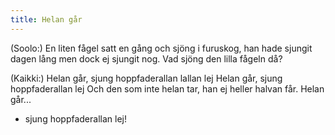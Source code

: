 ```yaml
---
title: Helan går
---
```

(Soolo:)
En liten fågel satt en gång
och sjöng i furuskog,
han hade sjungit dagen lång
men dock ej sjungit nog.
Vad sjöng den lilla fågeln då?

(Kaikki:)
Helan går,
sjung hoppfaderallan lallan lej
Helan går, sjung hoppfaderallan lej
Och den som inte helan tar,
han ej heller halvan får.
Helan går...
- sjung hoppfaderallan lej!
